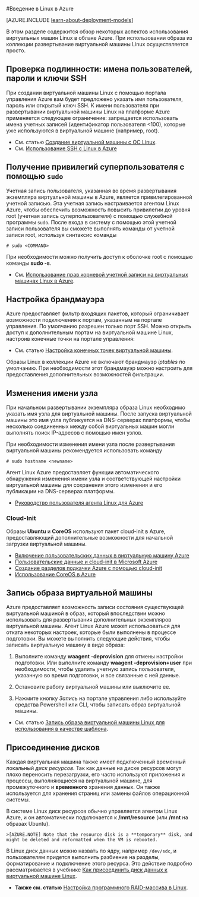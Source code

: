 <properties
	pageTitle="Введение в Linux в Azure | Microsoft Azure"
	description="Узнайте о том, как использовать виртуальные машины Linux в Azure."
	services="virtual-machines"
	documentationCenter="python"
	authors="szarkos"
	manager="timlt"
	editor=""
	tags="azure-resource-manager,azure-service-management"/>

<tags
	ms.service="virtual-machines"
	ms.workload="infrastructure-services"
	ms.tgt_pltfrm="vm-linux"
	ms.devlang="na"
	ms.topic="article"
	ms.date="06/11/2015"
	ms.author="szark"/>

#Введение в Linux в Azure

[AZURE.INCLUDE [learn-about-deployment-models](../../includes/learn-about-deployment-models-include.md)]

В этом разделе содержится обзор некоторых аспектов использования виртуальных машин Linux в облаке Azure. При использовании образа из коллекции развертывание виртуальной машины Linux осуществляется просто.

## Проверка подлинности: имена пользователей, пароли и ключи SSH

При создании виртуальной машины Linux с помощью портала управления Azure вам будет предложено указать имя пользователя, пароль или открытый ключ SSH. К имени пользователя при развертывании виртуальной машины Linux на платформе Azure применяется следующее ограничение: запрещается использовать имена учетных записей (идентификатор пользователя <100), которые уже используются в виртуальной машине (например, root).


 - См. статью [Создание виртуальной машины с ОС Linux](virtual-machines-linux-tutorial.md).
 - См. [Использование SSH с Linux в Azure](../linux-use-ssh-key.md)


## Получение привилегий суперпользователя с помощью `sudo`

Учетная запись пользователя, указанная во время развертывания экземпляра виртуальной машины в Azure, является привилегированной учетной записью. Эта учетная запись настраивается агентом Linux Azure, чтобы обеспечить возможность повысить привилегии до уровня root (учетная запись суперпользователя) с помощью служебной программы `sudo`. После входа в систему с помощью этой учетной записи пользователя вы сможете выполнять команды от учетной записи root, используя синтаксис команды

	# sudo <COMMAND>

При необходимости можно получить доступ к оболочке root с помощью команды **sudo -s**.

- См. [Использование прав корневой учетной записи на виртуальных машинах Linux в Azure](virtual-machines-linux-use-root-privileges.md).


## Настройка брандмауэра

Azure предоставляет фильтр входящих пакетов, который ограничивает возможности подключения к портам, указанным на портале управления. По умолчанию разрешен только порт SSH. Можно открыть доступ к дополнительным портам на виртуальной машине Linux, настроив конечные точки на портале управления:

 - См. статью [Настройка конечных точек виртуальной машины](virtual-machines-set-up-endpoints.md).

Образы Linux в коллекции Azure не включают брандмауэр *iptables* по умолчанию. При необходимости этот брандмауэр можно настроить для предоставления дополнительных возможностей фильтрации.


## Изменения имени узла

При начальном развертывании экземпляра образа Linux необходимо указать имя узла для виртуальной машины. После запуска виртуальной машины это имя узла публикуется на DNS-серверах платформы, чтобы несколько соединенных между собой виртуальных машин могли выполнять поиск IP-адресов с помощью имен узлов.

При необходимости изменения имени узла после развертывания виртуальной машины рекомендуется использовать команду

	# sudo hostname <newname>

Агент Linux Azure предоставляет функции автоматического обнаружения изменения имени узла и соответствующей настройки виртуальной машины для сохранения этого изменения и его публикации на DNS-серверах платформы.

 - [Руководство пользователя агента Linux для Azure](virtual-machines-linux-agent-user-guide.md)

### Cloud-Init
Образы **Ubuntu** и **CoreOS** используют пакет cloud-init в Azure, предоставляющий дополнительные возможности для начальной загрузки виртуальной машины.

 - [Включение пользовательских данных в виртуальную машину Azure](virtual-machines-how-to-inject-custom-data.md)
 - [Пользовательские данные и cloud-init в Microsoft Azure](http://azure.microsoft.com/blog/2014/04/21/custom-data-and-cloud-init-on-windows-azure/)
 - [Создание разделов подкачки Azure с помощью cloud-init](https://wiki.ubuntu.com/AzureSwapPartitions)
 - [Использование CoreOS в Azure](virtual-machines-linux-coreos-how-to.md)


## Запись образа виртуальной машины

Azure предоставляет возможность записи состояния существующей виртуальной машиной в образ, который впоследствии можно использовать для развертывания дополнительных экземпляров виртуальной машины. Агент Linux Azure может использоваться для отката некоторых настроек, которые были выполнены в процессе подготовки. Вы можете выполнить следующие действия, чтобы записать виртуальную машину в виде образа:

1. Выполните команду **waagent -deprovision** для отмены настройки подготовки. Или выполните команду **waagent -deprovision+user** при необходимости, чтобы удалить учетную запись пользователя, указанную во время подготовки, и все связанные с ней данные.

2. Остановите работу виртуальной машины или выключите ее.

3. Нажмите кнопку *Запись* на портале управления либо используйте средства Powershell или CLI, чтобы записать образ виртуальной машины.

 - См. статью [Запись образа виртуальной машины Linux для использования в качестве шаблона](virtual-machines-linux-capture-image.md).


## Присоединение дисков

Каждая виртуальная машина также имеет подключенный временный локальный *диск ресурсов*. Так как данные на диске ресурсов могут плохо переносить перезагрузки, его часто используют приложения и процессы, выполняющиеся на виртуальной машине, для промежуточного и **временного** хранения данных. Он также используется для хранения страниц или замены файлов операционной системы.

В системе Linux диск ресурсов обычно управляется агентом Linux Azure, и он автоматически подключается к **/mnt/resource** (или **/mnt** на образах Ubuntu).


	>[AZURE.NOTE] Note that the resource disk is a **temporary** disk, and might be deleted and reformatted when the VM is rebooted.

В Linux диск данных можно назвать по ядру, например `/dev/sdc`, и пользователям придется выполнить разбиение на разделы, форматирование и подключение этого ресурса. Это действие подробно рассматривается в учебнике [Как присоединить диск данных к виртуальной машине Linux](virtual-machines-linux-how-to-attach-disk.md).

 - **Также см. статью** [Настройка программного RAID-массива в Linux](virtual-machines-linux-configure-raid.md).

<!---HONumber=Sept15_HO4-->